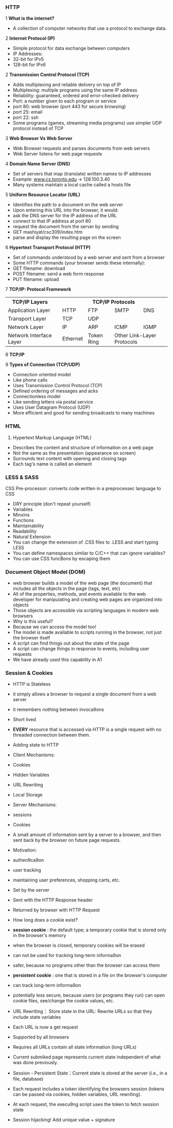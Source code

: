 ### HTTP
1 **What is the internet?**
 * A collection of computer networks that use a protocol to exchange data.

2 **Internet Protocol (IP)**
 * Simple protocol for data exchange between computers
 * IP Addresses:
  * 32-bit for IPv5
  * 128-bit for IPv6

2 **Transmission Control Protocol (TCP)**
 * Adds multiplexing and reliable delivery on top of IP
  * Multiplexing: multiple programs using the same IP address
  * Reliability: guaranteed, ordered and error-checked delivery
 * Port: a number given to each program or service
  * port 80: web browser (port 443 for secure browsing)
  * port 25: email
  * port 22: ssh
 * Some programs (games, streaming media programs) use simpler UDP protocol instead of TCP

3 **Web Browser Vs Web Server**
 * Web Browser requests and parses documents from web servers
 * Web Server listens for web page requests

4 **Domain Name Server (DNS)**
 * Set of servers that map (translate) written names to IP addresses
  * Example: www.cs.toronto.edu → 128.100.3.40
 * Many systems maintain a local cache called a hosts file

5 **Uniform Resource Locator (URL)**
 * Identifies the path to a document on the web server
 * Upon entering this URL into the browser, it would:
  * ask the DNS server for the IP address of the URL
  * connect to that IP address at port 80
  * request the document from the server by sending
   * GET mashiyat/csc309/index.htm
  * parse and display the resulting page on the screen

6 **Hypertext Transport Protocol (HTTP)**
 * Set of commands understood by a web server and sent from a browser
 * Some HTTP commands (your browser sends these internally):
  * GET filename: download
  * POST filename: send a web form response
  * PUT filename: upload

7 **TCP/IP: Protocol Framework**

<table>
  <tr>
    <th>TCP/IP Layers</th>
    <th></th>
    <th colspan="4">TCP/IP Protocols</th>
  </tr>
  <tr>
    <td>Application Layer</td>
    <td></td>
    <td>HTTP</td>
    <td>FTP</td>
    <td>SMTP</td>
    <td>DNS</td>
  </tr>
  <tr>
    <td>Transport Layer</td>
    <td></td>
    <td>TCP</td>
    <td colspan="3">UDP</td>
  </tr>
  <tr>
    <td>Network Layer</td>
    <td></td>
    <td>IP</td>
    <td>ARP</td>
    <td>ICMP</td>
    <td>IGMP</td>
  </tr>
  <tr>
    <td>Network Interface Layer</td>
    <td></td>
    <td>Ethernet</td>
    <td>Token Ring</td>
    <td colspan="2">Other Link-Layer Protocols</td>
  </tr>
</table>

8 **TCP/IP**

9 **Types of Connection (TCP/UDP)**
* Connection oriented model
 * Like phone calls
 * Uses Transmission Control Protocol (TCP)
 * Defined ordering of messages and acks
* Connectionless model
 * Like sending letters via postal service
 * Uses User Datagram Protocol (UDP)
 * More efficient and good for sending broadcasts to many machines

### HTML
1. Hypertext Markup Language (HTML)
 * Describes the content and structure of information on a web page
 * Not the same as the presentation (appearance on screen)
 * Surrounds text content with opening and closing tags
 * Each tag's name is called an element

### LESS & SASS
CSS Pre-processor: converts code written in a preprocessec language to CSS
* DRY principle (don't repeat yourself)
 * Variables
 * Minxins
 * Functions
* Maintainability
* Readability
* Natural Extension
* You	can	change	the	extension	of	.CSS	files	to	.LESS	and	start	typing	LESS	
* You	can	define	namespaces	similar	to	C/C++	that	can	ignore	variables?	
* You	can	use	CSS	funcBons	by	escaping	them

### Document Object Model (DOM)
* web browser builds a model of the web page (the document) that includes all the objects in the page (tags, text, etc)
* All of the properties, methods, and events available to the web developer for manipulating and creating web pages are organized into objects
* Those objects are accessible via scripting languages in modern web browsers
* Why is this useful?
 * Because we can access the model too!
 * The model is made available to scripts running in the browser, not just the browser itself
 * A script can find things out about the state of the page
 * A script can change things in response to events, including user requests
 * We have already used this capability in A1

### Session & Cookies
* HTTP is Stateless
 *	it	simply	allows	a	browser	to	request	a	single	document	from	a	web	server	
 *	it	remembers	nothing	between	invoca9ons	
 *	Short	lived	
 *	**EVERY**	resource	that	is	accessed	via	HTTP	is	a	single	request	with	no	threaded	connection	between	them.

* Adding state to HTTP
 * Client Mechanisms:
  * Cookies
  * Hidden Variables
  * URL Rewriting
  * Local Storage
* Server Mechanisms:
 * sessions

* Cookies
 * A	small	amount	of	information	sent	by	a	server	to	a	browser,	and	then	sent	back	by	the	browser	on	future	page	requests.
 * Motivation:
  *	authen9ca9on	
  *	user	tracking	
  *	maintaining	user	preferences,	shopping	carts,	etc.	
 * Set by the server
 * Sent with the HTTP Response header
 * Returned by browser with HTTP Request
 
 * How long does a cookie exist?
 * **session	cookie**	:	the	default	type;	a	temporary	cookie	that	is	stored	only	in	the	browser's	memory	
  * when	the	browser	is	closed,	temporary	cookies	will	be	erased	
  * can	not	be	used	for	tracking	long-term	informa9on	
  * safer,	because	no	programs	other	than	the	browser	can	access	them
 * **persistent	cookie**	:	one	that	is	stored	in	a	file	on	the	browser's	computer	
  * can	track	long-term	informa9on	
  * potentially	less	secure,	because	users	(or	programs	they	run)	can	open	cookie	files,	see/change	the	cookie	values,	etc.
 
 * URL Rewriting： Store	state	in	the	URL:	Rewrite	URLs	so	that	they	include	state	variables		
  *	Each	URL	is	now	a	get	request		
  *	Supported	by	all	browsers		
  *	Requires	all	URLs	contain	all	state	information	(long	URLs)		
  *	Current	submiked	page	represents	current	state independent	of	what	was	done	previously.

* Session - Persistent State：Current	state	is	stored	at	the	server	(i.e.,	in	a	file,	database)	
 *	Each	request	includes	a	token	identifying	the		browsers	session	(tokens	can	be	passed	via	cookies,	hidden	variables,	URL rewriting).		
 *	At	each	request,	the	execu9ng	script	uses	the	token	to	fetch	session	state	
 * Session	hijacking!	Add	unique	value	+	signature
